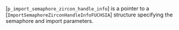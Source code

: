 [`p_import_semaphore_zircon_handle_info`] is a pointer to a
[`ImportSemaphoreZirconHandleInfoFUCHSIA`] structure specifying the
semaphore and import parameters.